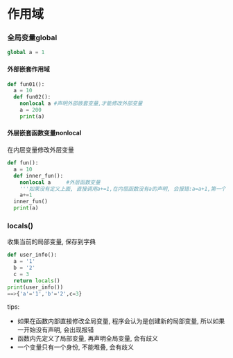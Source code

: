 # 作用域

### 全局变量global

```python
global a = 1
```

#### 外部嵌套作用域

```python
def fun01():
  a = 10
  def fun02():
    nonlocal a #声明外部嵌套变量,才能修改外部变量
    a = 200
    print(a)
```



#### 外层嵌套函数变量nonlocal

在内层变量修改外层变量

```python
def fun():
  a = 10
  def inner_fun():
    nonlocal a     #外层函数变量 
    '''如果没有定义上面, 直接调用a+=1,在内层函数没有a的声明, 会报错:a=a+1,第一个a就会被认为用来创建内部变量, 然而第二个a会发现内部变量刚创建, 又不存在值, 引用不到, 就会发生错误'''
    a+=1
  inner_fun()
  print(a)
```

### locals()

收集当前的局部变量, 保存到字典

```python
def user_info():
  a = '1'
  b = '2'
  c = 3
  return locals()
print(user_info())
==>{'a'='1','b'='2',c=3}
```

tips:

+ 如果在函数内部直接修改全局变量, 程序会认为是创建新的局部变量, 所以如果一开始没有声明, 会出现报错
+ 函数内先定义了局部变量, 再声明全局变量, 会有歧义
+ 一个变量只有一个身份, 不能堆叠, 会有歧义



